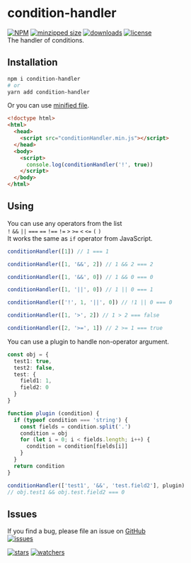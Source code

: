 # condition-handler
[![NPM](https://img.shields.io/npm/v/condition-handler.svg)](https://www.npmjs.com/package/condition-handler)
[![minzipped size](https://img.shields.io/bundlephobia/minzip/condition-handler)](https://github.com/d8corp/condition-handler/blob/master/lib/conditionHandler.min.js)
[![downloads](https://img.shields.io/npm/dm/condition-handler.svg)](https://www.npmjs.com/package/condition-handler)
[![license](https://img.shields.io/npm/l/condition-handler)](https://github.com/d8corp/condition-handler/blob/master/LICENSE)  
The handler of conditions.
## Installation
```bash
npm i condition-handler
# or
yarn add condition-handler
```
Or you can use [minified file](https://github.com/d8corp/condition-handler/blob/master/lib/conditionHandler.min.js).
```html
<!doctype html>
<html>
  <head>
    <script src="conditionHandler.min.js"></script>
  </head>
  <body>
    <script>
      console.log(conditionHandler('!', true))
    </script>
  </body>
</html>
```
## Using
You can use any operators from the list  
`!` `&&` `||` `===` `==` `!==` `!=` `>` `>=` `<` `<=` `(` `)`  
It works the same as `if` operator from JavaScript.
```typescript
conditionHandler([1]) // 1 === 1

conditionHandler([1, '&&', 2]) // 1 && 2 === 2

conditionHandler([1, '&&', 0]) // 1 && 0 === 0

conditionHandler([1, '||', 0]) // 1 || 0 === 1

conditionHandler(['!', 1, '||', 0]) // !1 || 0 === 0

conditionHandler([1, '>', 2]) // 1 > 2 === false

conditionHandler([2, '>=', 1]) // 2 >= 1 === true
```

You can use a plugin to handle non-operator argument.
```typescript
const obj = {
  test1: true,
  test2: false,
  test: {
    field1: 1,
    field2: 0
  }
}

function plugin (condition) {
  if (typeof condition === 'string') {
    const fields = condition.split('.')
    condition = obj
    for (let i = 0; i < fields.length; i++) {
      condition = condition[fields[i]]
    }
  }
  return condition
}

conditionHandler(['test1', '&&', 'test.field2'], plugin)
// obj.test1 && obj.test.field2 === 0
```
## Issues
If you find a bug, please file an issue on [GitHub](https://github.com/d8corp/condition-handler/issues)  
[![issues](https://img.shields.io/github/issues-raw/d8corp/condition-handler)](https://github.com/d8corp/condition-handler/issues)  
 
[![stars](https://img.shields.io/github/stars/d8corp/condition-handler?style=social)](https://github.com/d8corp/condition-handler)
[![watchers](https://img.shields.io/github/watchers/d8corp/condition-handler?style=social)](https://github.com/d8corp/condition-handler)
